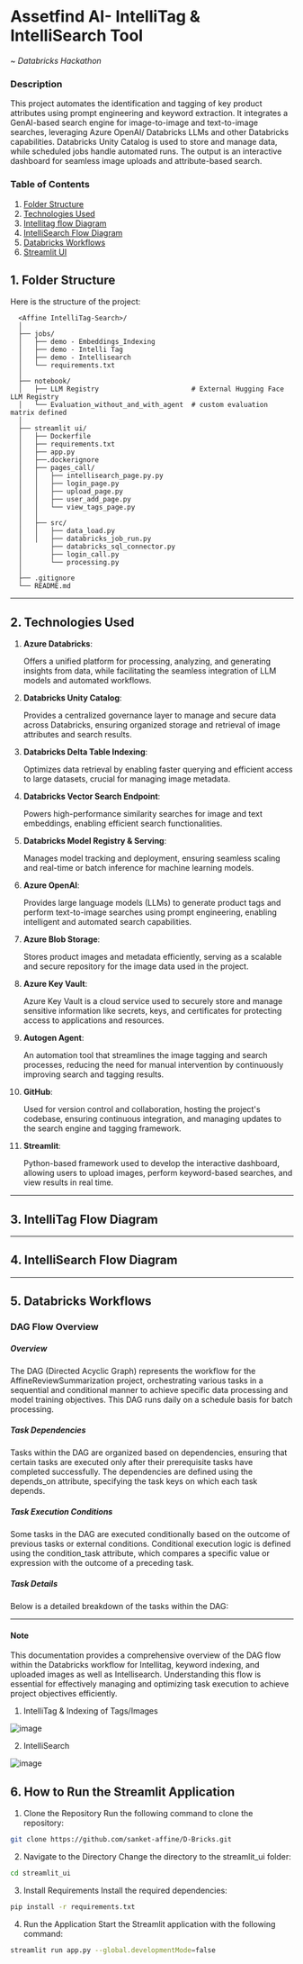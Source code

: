 # Assetfind AI- IntelliTag & IntelliSearch Tool 
~ *Databricks Hackathon*


### Description
This project automates the identification and tagging of key product attributes using prompt engineering and keyword extraction. It integrates a GenAI-based search engine for image-to-image and text-to-image searches, leveraging Azure OpenAI/ Databricks LLMs and other Databricks capabilities. Databricks Unity Catalog is used to store and manage data, while scheduled jobs handle automated runs. The output is an interactive dashboard for seamless image uploads and attribute-based search.


### Table of Contents
1. [Folder Structure](#folder-structure)
2. [Technologies Used](#)
3. [Intellitag flow Diagram](#)
4. [IntelliSearch Flow Diagram](#)
5. [Databricks Workflows](#)
6. [Streamlit UI](#)


## 1. Folder Structure
Here is the structure of the project:

```plaintext
  <Affine IntelliTag-Search>/
  │
  ├── jobs/
  │   ├── demo - Embeddings_Indexing
  │   ├── demo - Intelli Tag
  │   ├── demo - Intellisearch
  │   └── requirements.txt
  │    
  ├── notebook/   
  │   ├── LLM Registry                       # External Hugging Face LLM Registry
  │   └── Evaluation_without_and_with_agent  # custom evaluation matrix defined
  │   
  ├── streamlit ui/  
  │   ├── Dockerfile
  │   ├── requirements.txt
  │   ├── app.py
  │   ├──.dockerignore
  │   ├── pages_call/
  │   │   ├── intellisearch_page.py.py
  │   │   ├── login_page.py
  │   │   ├── upload_page.py
  │   │   ├── user_add_page.py
  │   │   └── view_tags_page.py
  │   │
  │   ├── src/
  │   │   ├── data_load.py
  │   │   ├── databricks_job_run.py
  │       ├── databricks_sql_connector.py
  │       ├── login_call.py
  │       └── processing.py
  │
  ├── .gitignore
  └── README.md
```
--------------------------------------------
## 2. Technologies Used
1. **Azure Databricks**: 

      Offers a unified platform for processing, analyzing, and generating insights from data, while facilitating the seamless integration of LLM models and automated workflows.

2. **Databricks Unity Catalog**: 

      Provides a centralized governance layer to manage and secure data across Databricks, ensuring organized storage and retrieval of image attributes and search results.

3. **Databricks Delta Table Indexing**:

      Optimizes data retrieval by enabling faster querying and efficient access to large datasets, crucial for managing image metadata.

4. **Databricks Vector Search Endpoint**: 

      Powers high-performance similarity searches for image and text embeddings, enabling efficient search functionalities.

5. **Databricks Model Registry & Serving**: 

      Manages model tracking and deployment, ensuring seamless scaling and real-time or batch inference for machine learning models.

6. **Azure OpenAI**: 

      Provides large language models (LLMs) to generate product tags and perform text-to-image searches using prompt engineering, enabling intelligent and automated search capabilities.
   
7. **Azure Blob Storage**: 

      Stores product images and metadata efficiently, serving as a scalable and secure repository for the image data used in the project.

8. **Azure Key Vault**: 

      Azure Key Vault is a cloud service used to securely store and manage sensitive information like secrets, keys, and certificates for protecting access to applications and resources.


9. **Autogen Agent**: 
              
      An automation tool that streamlines the image tagging and search processes, reducing the need for manual intervention by continuously improving search and tagging results.

10. **GitHub**: 

      Used for version control and collaboration, hosting the project's codebase, ensuring continuous integration, and managing updates to the search engine and tagging framework.


11. **Streamlit**:
  
      Python-based framework used to develop the interactive dashboard, allowing users to upload images, perform keyword-based searches, and view results in real time.

------------------------------------------------------------------------
## 3. IntelliTag Flow Diagram


------------------------------------------------------------------
## 4. IntelliSearch Flow Diagram



-----------------------------------------------------------------
## 5. Databricks Workflows

### DAG Flow Overview

##### Overview

The DAG (Directed Acyclic Graph) represents the workflow for the AffineReviewSummarization project, orchestrating various tasks in a sequential and conditional manner to achieve specific data processing and model training objectives. This DAG runs daily on a schedule basis for batch processing.

##### Task Dependencies

Tasks within the DAG are organized based on dependencies, ensuring that certain tasks are executed only after their prerequisite tasks have completed successfully. The dependencies are defined using the depends_on attribute, specifying the task keys on which each task depends.

##### Task Execution Conditions

Some tasks in the DAG are executed conditionally based on the outcome of previous tasks or external conditions. Conditional execution logic is defined using the condition_task attribute, which compares a specific value or expression with the outcome of a preceding task.

##### Task Details

  Below is a detailed breakdown of the tasks within the DAG:




-------------------------------
####  Note

This documentation provides a comprehensive overview of the DAG flow within the Databricks workflow for Intellitag, keyword indexing, and uploaded images as well as Intellisearch. Understanding this flow is essential for effectively managing and optimizing task execution to achieve project objectives efficiently.

1. IntelliTag & Indexing of Tags/Images

![image](https://github.com/user-attachments/assets/1ff08e48-fe63-4afa-940a-397119dab861)

2. IntelliSearch

![image](https://github.com/user-attachments/assets/17d91db7-18d4-4780-a576-ae5e4def8326)


## 6. How to Run the Streamlit Application

1. Clone the Repository
  Run the following command to clone the repository:
  ```bash
  git clone https://github.com/sanket-affine/D-Bricks.git
  ```
2. Navigate to the Directory
  Change the directory to the streamlit_ui folder:
```bash
cd streamlit_ui
```
3. Install Requirements
  Install the required dependencies:
```bash
pip install -r requirements.txt
```
4. Run the Application
  Start the Streamlit application with the following command:
```bash
streamlit run app.py --global.developmentMode=false
```




